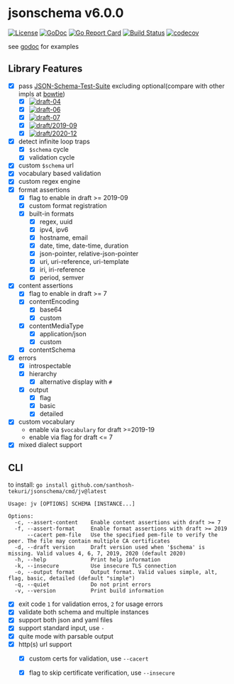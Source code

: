 # jsonschema v6.0.0

[![License](https://img.shields.io/badge/License-Apache%202.0-blue.svg)](https://opensource.org/licenses/Apache-2.0)
[![GoDoc](https://godoc.org/github.com/santhosh-tekuri/jsonschema?status.svg)](https://pkg.go.dev/github.com/santhosh-tekuri/jsonschema/v6)
[![Go Report Card](https://goreportcard.com/badge/github.com/santhosh-tekuri/jsonschema/v6)](https://goreportcard.com/report/github.com/santhosh-tekuri/jsonschema/v6)
[![Build Status](https://github.com/santhosh-tekuri/jsonschema/actions/workflows/go.yaml/badge.svg?branch=boon)](https://github.com/santhosh-tekuri/jsonschema/actions/workflows/go.yaml)
[![codecov](https://codecov.io/gh/santhosh-tekuri/jsonschema/branch/boon/graph/badge.svg?token=JMVj1pFT2l)](https://codecov.io/gh/santhosh-tekuri/jsonschema/tree/boon)

see [godoc](https://pkg.go.dev/github.com/santhosh-tekuri/jsonschema/v6) for examples

## Library Features

- [x] pass [JSON-Schema-Test-Suite](https://github.com/json-schema-org/JSON-Schema-Test-Suite) excluding optional(compare with other impls at [bowtie](https://bowtie-json-schema.github.io/bowtie/#))
  - [x] [![draft-04](https://img.shields.io/endpoint?url=https://bowtie.report/badges/go-jsonschema/compliance/draft4.json)](https://bowtie.report/#/dialects/draft4)
  - [x] [![draft-06](https://img.shields.io/endpoint?url=https://bowtie.report/badges/go-jsonschema/compliance/draft6.json)](https://bowtie.report/#/dialects/draft6)
  - [x] [![draft-07](https://img.shields.io/endpoint?url=https://bowtie.report/badges/go-jsonschema/compliance/draft7.json)](https://bowtie.report/#/dialects/draft7)
  - [x] [![draft/2019-09](https://img.shields.io/endpoint?url=https://bowtie.report/badges/go-jsonschema/compliance/draft2019-09.json)](https://bowtie.report/#/dialects/draft2019-09)
  - [x] [![draft/2020-12](https://img.shields.io/endpoint?url=https://bowtie.report/badges/go-jsonschema/compliance/draft2020-12.json)](https://bowtie.report/#/dialects/draft2020-12)
- [x] detect infinite loop traps
  - [x] `$schema` cycle
  - [x] validation cycle
- [x] custom `$schema` url
- [x] vocabulary based validation
- [x] custom regex engine
- [x] format assertions
  - [x] flag to enable in draft >= 2019-09
  - [x] custom format registration
  - [x] built-in formats
    - [x] regex, uuid
    - [x] ipv4, ipv6
    - [x] hostname, email
    - [x] date, time, date-time, duration
    - [x] json-pointer, relative-json-pointer
    - [x] uri, uri-reference, uri-template
    - [x] iri, iri-reference
    - [x] period, semver
- [x] content assertions
  - [x] flag to enable in draft >= 7
  - [x] contentEncoding
    - [x] base64
    - [x] custom
  - [x] contentMediaType
    - [x] application/json
    - [x] custom
  - [x] contentSchema
- [x] errors
  - [x] introspectable
  - [x] hierarchy
    - [x] alternative display with `#`
  - [x] output
    - [x] flag
    - [x] basic
    - [x] detailed
- [x] custom vocabulary
    - enable via `$vocabulary` for draft >=2019-19
    - enable via flag for draft <= 7
- [x] mixed dialect support

## CLI

to install: `go install github.com/santhosh-tekuri/jsonschema/cmd/jv@latest`

```
Usage: jv [OPTIONS] SCHEMA [INSTANCE...]

Options:
  -c, --assert-content    Enable content assertions with draft >= 7
  -f, --assert-format     Enable format assertions with draft >= 2019
      --cacert pem-file   Use the specified pem-file to verify the peer. The file may contain multiple CA certificates
  -d, --draft version     Draft version used when '$schema' is missing. Valid values 4, 6, 7, 2019, 2020 (default 2020)
  -h, --help              Print help information
  -k, --insecure          Use insecure TLS connection
  -o, --output format     Output format. Valid values simple, alt, flag, basic, detailed (default "simple")
  -q, --quiet             Do not print errors
  -v, --version           Print build information
```

- [x] exit code `1` for validation erros, `2` for usage errors
- [x] validate both schema and multiple instances
- [x] support both json and yaml files
- [x] support standard input, use `-`
- [x] quite mode with parsable output
- [x] http(s) url support
  - [x] custom certs for validation, use `--cacert`
  - [x] flag to skip certificate verification, use `--insecure`

